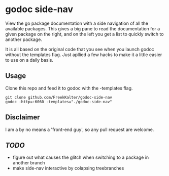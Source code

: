# godoc side-nav

View the go package documentation with a side navigation of all the available packages. This gives a big pane
to read the documentation for a given package on the right, and on the left you get a list to quickly switch to another package.

It is all based on the original code that you see when you launch godoc without the templates flag. Just apllied
a few hacks to make it a little easier to use on a daily basis.

## Usage

Clone this repo and feed it to godoc with the -templates flag.

```
git clone github.com/FreekKalter/godoc-side-nav
godoc -http=:6060 -templates="./godoc-side-nav"
```

## Disclaimer
I am a by no means a 'front-end guy', so any pull request are welcome.

## *TODO*

- figure out what causes the glitch when switching to a package in another branch
- make side-nav interactive by colapsing treebranches
